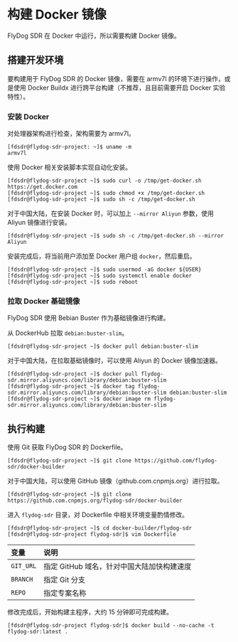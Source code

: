 # 构建 Docker 镜像

FlyDog SDR 在 Docker 中运行，所以需要构建 Docker 镜像。

## 搭建开发环境

要构建用于 FlyDog SDR 的 Docker 镜像，需要在 armv7l 的环境下进行操作，或是使用 Docker Buildx 进行跨平台构建（不推荐，且目前需要开启 Docker 实验特性）。

### 安装 Docker

对处理器架构进行检查，架构需要为 armv7l。

```
[fdsdr@flydog-sdr-project: ~]$ uname -m
armv7l
```

使用 Docker 相关安装脚本实现自动化安装。

```
[fdsdr@flydog-sdr-project ~]$ sudo curl -o /tmp/get-docker.sh https://get.docker.com
[fdsdr@flydog-sdr-project ~]$ sudo chmod +x /tmp/get-docker.sh
[fdsdr@flydog-sdr-project ~]$ sudo sh -c /tmp/get-docker.sh
```

对于中国大陆，在安装 Docker 时，可以加上 `--mirror Aliyun` 参数，使用 Aliyun 镜像进行安装。

```
[fdsdr@flydog-sdr-project ~]$ sudo sh -c /tmp/get-docker.sh --mirror Aliyun
```

安装完成后，将当前用户添加至 Docker 用户组 `docker`，然后重启。

```
[fdsdr@flydog-sdr-project ~]$ sudo usermod -aG docker ${USER}
[fdsdr@flydog-sdr-project ~]$ sudo systemctl enable docker
[fdsdr@flydog-sdr-project ~]$ sudo reboot
```

### 拉取 Docker 基础镜像

FlyDog SDR 使用 Bebian Buster 作为基础镜像进行构建。

从 DockerHub 拉取 `debian:buster-slim`。

```
[fdsdr@flydog-sdr-project ~]$ docker pull debian:buster-slim
```

对于中国大陆，在拉取基础镜像时，可以使用 Aliyun 的 Docker 镜像加速器。

```
[fdsdr@flydog-sdr-project ~]$ docker pull flydog-sdr.mirror.aliyuncs.com/library/debian:buster-slim
[fdsdr@flydog-sdr-project ~]$ docker tag flydog-sdr.mirror.aliyuncs.com/library/debian:buster-slim debian:buster-slim
[fdsdr@flydog-sdr-project ~]$ docker image rm flydog-sdr.mirror.aliyuncs.com/library/debian:buster-slim
```

## 执行构建

使用 Git 获取 FlyDog SDR 的 Dockerfile。

```
[fdsdr@flydog-sdr-project ~]$ git clone https://github.com/flydog-sdr/docker-builder
```

对于中国大陆，可以使用 GitHub 镜像（github.com.cnpmjs.org）进行拉取。

```
[fdsdr@flydog-sdr-project ~]$ git clone https://github.com.cnpmjs.org/flydog-sdr/docker-builder
```

进入 `flydog-sdr` 目录，对 Dockerfile 中相关环境变量酌情修改。

```
[fdsdr@flydog-sdr-project ~]$ cd docker-builder/flydog-sdr
[fdsdr@flydog-sdr-project flydog-sdr]$ vim Dockerfile
```

| 变量 | 说明 |
| :--- | :--- |
| `GIT_URL` | 指定 GitHub 域名，针对中国大陆加快构建速度 |
| `BRANCH` | 指定 Git 分支 |
| `REPO` | 指定专案名称 |

修改完成后，开始构建主程序，大约 15 分钟即可完成构建。

```
[fdsdr@flydog-sdr-project flydog-sdr]$ docker build --no-cache -t flydog-sdr:latest .
```